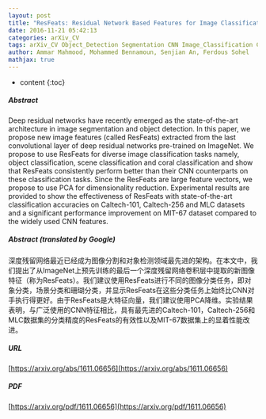 ```yaml
---
layout: post
title: "ResFeats: Residual Network Based Features for Image Classification"
date: 2016-11-21 05:42:13
categories: arXiv_CV
tags: arXiv_CV Object_Detection Segmentation CNN Image_Classification Classification Detection
author: Ammar Mahmood, Mohammed Bennamoun, Senjian An, Ferdous Sohel
mathjax: true
---
```


* content
{:toc}

##### Abstract
Deep residual networks have recently emerged as the state-of-the-art architecture in image segmentation and object detection. In this paper, we propose new image features (called ResFeats) extracted from the last convolutional layer of deep residual networks pre-trained on ImageNet. We propose to use ResFeats for diverse image classification tasks namely, object classification, scene classification and coral classification and show that ResFeats consistently perform better than their CNN counterparts on these classification tasks. Since the ResFeats are large feature vectors, we propose to use PCA for dimensionality reduction. Experimental results are provided to show the effectiveness of ResFeats with state-of-the-art classification accuracies on Caltech-101, Caltech-256 and MLC datasets and a significant performance improvement on MIT-67 dataset compared to the widely used CNN features.

##### Abstract (translated by Google)
深度残留网络最近已经成为图像分割和对象检测领域最先进的架构。在本文中，我们提出了从ImageNet上预先训练的最后一个深度残留网络卷积层中提取的新图像特征（称为ResFeats）。我们建议使用ResFeats进行不同的图像分类任务，即对象分类，场景分类和珊瑚分类，并显示ResFeats在这些分类任务上始终比CNN对手执行得更好。由于ResFeats是大特征向量，我们建议使用PCA降维。实验结果表明，与广泛使用的CNN特征相比，具有最先进的Caltech-101，Caltech-256和MLC数据集的分类精度的ResFeats的有效性以及MIT-67数据集上的显着性能改进。

##### URL
[https://arxiv.org/abs/1611.06656](https://arxiv.org/abs/1611.06656)

##### PDF
[https://arxiv.org/pdf/1611.06656](https://arxiv.org/pdf/1611.06656)

